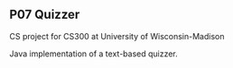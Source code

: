 ## P07 Quizzer

CS project for CS300 at University of Wisconsin-Madison

Java implementation of a text-based quizzer.
